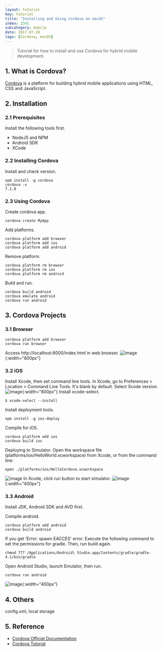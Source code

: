 ```yaml
---
layout: tutorial
key: tutorial
title: "Installing and Using Cordova on macOS"
index: 2341
subcategory: mobile
date: 2017-07-26
tags: [Cordova, macOS]
---
```


> Tutorial for how to install and use Cordova for hybrid mobile development.

## 1. What is Cordova?  
[Cordova](https://cordova.apache.org/) is a platform for building hybrid mobile applications using HTML, CSS and JavaScript.

## 2. Installation
### 2.1 Prerequisites
Install the following tools first.
* NodeJS and NPM
* Android SDK
* XCode

### 2.2 Installing Cordova
Install and check version.
```raw
npm install -g cordova
cordova -v
7.1.0
```
### 2.3 Using Cordova
Create cordova app.
```raw
cordova create MyApp
```
Add platforms.
```raw
cordova platform add browser
cordova platform add ios
cordova platform add android
```
Remove platform.
```raw
cordova platform rm browser
cordova platform rm ios
cordova platform rm android
```
Build and run.
```raw
cordova build android
cordova emulate android
cordova run android
```
## 3. Cordova Projects
### 3.1 Browser
```raw
cordova platform add browser
cordova run browser
```
Access http://localhost:8000/index.html in web browser.
![image](/public/images/frontend/2341/run_browser.png){:width="800px"}
### 3.2 iOS
Install Xcode, then set command line tools. In Xcode, go to Preferences > Location > Command Line Tools. It's blank by default. Select Xcode version.
![image](/public/images/frontend/2341/xcode_commandlinetools.png){:width="800px"}
Install xcode-select.
```raw
$ xcode-select --install
```
Install deployment tools.
```raw
npm install -g ios-deploy
```
Compile for iOS.
```raw
cordova platform add ios
cordova build ios
```
Deploying to Simulator. Open the workspace file (platforms/ios/HelloWorld.xcworkspace) from Xcode, or from the command line:
```raw
open ./platforms/ios/HelloCordova.xcworkspace
```
![image](/public/images/frontend/2341/xcode_project.png)
In Xcode, click run button to start simulator.
![image](/public/images/frontend/2341/run_ios.png){:width="400px"}  
### 3.3 Android
Install JDK, Android SDK and AVD first.

Compile android.
```raw
cordova platform add android
cordova build android
```
If you get 'Error: spawn EACCES' error. Execute the following command to set the permissions for gradle. Then, run build again.
```raw
chmod 777 /Applications/Android\ Studio.app/Contents/gradle/gradle-4.1/bin/gradle
```
Open Android Studio, launch Emulator, then run.
```raw
cordova run android
```
![image](/public/images/frontend/2341/run_android.png){:width="400px"}  

## 4. Others
config.xml, local storage

## 5. Reference
* [Cordova Official Documentation](https://cordova.apache.org/docs/en/latest/)
* [Cordova Tutorial](https://www.tutorialspoint.com/cordova/index.htm)  
